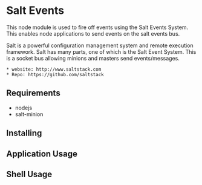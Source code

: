 


Salt Events
===========

This node module is used to fire off events using the Salt Events System. This enables node applications to send events on the salt events bus.

Salt is a powerful configuration management system and remote execution framework. Salt has many parts, one of which is the Salt Event System. This is a socket bus allowing minions and masters send events/messages.

    * website: http://www.saltstack.com
    * Repo: https://github.com/saltstack



Requirements
-----------

   * nodejs
   * salt-minion




Installing
-----------


Application Usage
-----------



Shell Usage
-----------


